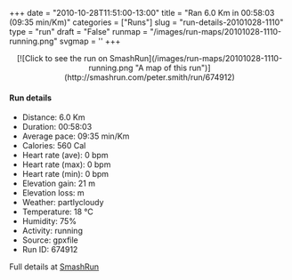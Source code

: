 +++
date = "2010-10-28T11:51:00-13:00"
title = "Ran 6.0 Km in 00:58:03 (09:35 min/Km)"
categories = ["Runs"]
slug = "run-details-20101028-1110"
type = "run"
draft = "False"
runmap = "/images/run-maps/20101028-1110-running.png"
svgmap = '<polyline points="67 79, 72 82, 69 85, 63 82, 43 72, 37 59, 31 54, 25 50, 0 33, 8 25, 20 24, 40 16, 45 14, 47 18, 47 23, 51 29, 72 33, 83 34, 100 38, 92 64, 91 69, 83 67, 73 81, 67 79">'
+++



<!--more-->

<center>
[![Click to see the run on SmashRun](/images/run-maps/20101028-1110-running.png "A map of this run")](http://smashrun.com/peter.smith/run/674912)
</center>

#### Run details

* Distance: 6.0 Km
* Duration: 00:58:03
* Average pace: 09:35 min/Km
* Calories: 560 Cal
* Heart rate (ave): 0 bpm
* Heart rate (max): 0 bpm
* Heart rate (min): 0 bpm
* Elevation gain: 21 m
* Elevation loss:  m
* Weather: partlycloudy
* Temperature: 18 &deg;C
* Humidity: 75%
* Activity: running
* Source: gpxfile
* Run ID: 674912

Full details at [SmashRun](http://smashrun.com/peter.smith/run/674912)